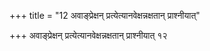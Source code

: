 +++
title = "12 अवाङ्प्रेक्षन् प्रत्येत्यानवेक्षन्नक्षतान् प्राश्नीयात्"

+++
अवाङ्प्रेक्षन् प्रत्येत्यानवेक्षन्नक्षतान् प्राश्नीयात् १२